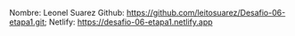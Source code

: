 Nombre: Leonel Suarez
Github: https://github.com/leitosuarez/Desafio-06-etapa1.git;
Netlify: https://desafio-06-etapa1.netlify.app
               
